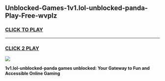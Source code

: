 
## Unblocked-Games-1v1.lol-unblocked-panda-Play-Free-wvplz
<h3>
<a href="https://premium76.site?title=1v1.lol-unblocked-panda&ref=20M">CLICK TO PLAY</a></h3>
<hr>

<h3>
<a href="https://premium76.site?title=1v1.lol-unblocked-panda&ref=20M">CLICK 2 PLAY</a>
  
</h3>

<a href="https://premium76.site?title=1v1.lol-unblocked-panda&ref=19M"><img src="https://clearcache.store/games.png"></a>


**1v1.lol-unblocked-panda games unblocked: Your Gateway to Fun and Accessible Online Gaming**
